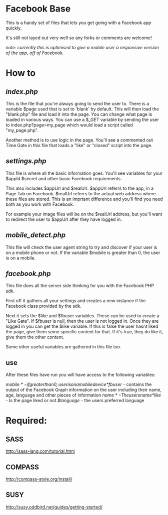 # Facebook Base

This is a handy set of files that lets you get going with a Facebook app quickly.

It's still not layed out very well so any forks or comments are welcome!

*note: currently this is optimised to give a mobile user a responsive version of the app, off of Facebook.*



# How to

## _index.php_

This is the file that you're always going to send the user to. There is a variable $page used that is set to 'blank' by default. This will then load the "blank.php" file and load it into the page. You can change what page is loaded in various ways. You can use a $_GET variable by sending the user to index.php?page=my_page which would load a script called "my_page.php".

Another method is to use logic in the page. You'll see a commented out Time Gate in this file that loads a "like" or "closed" script into the page.

## _settings.php_
This file is where all the basic information goes. You'll see variables for your $appId $secret and other basic Facebook requirements.

This also includes $appUrl and $realUrl. $appUrl referrs to the app, in a Page Tab on Facebook. $realUrl referrs to the actual web address where these files are stored. This is an imprtant difference and you'll find you need both as you work with Facebook.

For example your image files will be on the $realUrl address, but you'll want to redirect the user to $appUrl after they have logged in.

## _mobile_detect.php_

This file will check the user agent string to try and discover if your user is on a mobile phone or not. If the variable $mobile is greater than 0, the user is on a mobile.


## _facebook.php_
This file does all the server side thinking for you with the Facebook PHP sdk.

First off it gathers all your settings and creates a new instance if the Facebook class provided by the sdk.

Next it sets the $like and $fbuser variables. These can be used to create a "Like Gate". If $fbuser is null, then the user is not logged in. Once they are logged in you can get the $like variable. If this is false the user hasnt liked the page, give them some specific content for that. If it's true, they do like it, give them the other content.

Some other useful variables are gathered in this file too.

## use

After these files have run you will have access to the following variables:

*$mobile* - if greater than 0, user is on a mobile device
*$fbuser* - contains the output of the Facebook Graph information on the user including their name, age, language and other pieces of information
*$name* - The users name
*$like* - Is the page liked or not
*$language* - the users preferred language


# Required:

## SASS
http://sass-lang.com/tutorial.html

## COMPASS
http://compass-style.org/install/

## SUSY
http://susy.oddbird.net/guides/getting-started/

